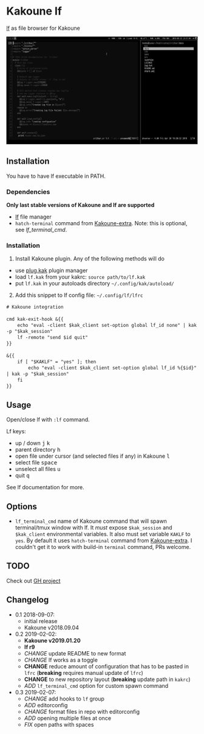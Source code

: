 # Kakoune lf

[lf] as file browser for Kakoune

![screenshot](screen.png)

## Installation

You have to have lf executable in PATH.

### Dependencies

**Only last stable versions of Kakoune and lf are supported**

- [lf][lf] file manager
- `hatch-terminal` command from [Kakoune-extra]. Note: this is optional,
  see *lf_terminal_cmd*.

### Installation

1. Install Kakoune plugin. Any of the following methods will do

- use [plug.kak] plugin manager
- load `lf.kak` from your kakrc: `source path/to/lf.kak`
- put `lf.kak` in your autoloads directory `~/.config/kak/autoload/`

2. Add this snippet to lf config file: `~/.config/lf/lfrc`

```
# Kakoune integration

cmd kak-exit-hook &{{
    echo "eval -client $kak_client set-option global lf_id none" | kak -p "$kak_session"
    lf -remote "send $id quit"
}}

&{{
    if [ "$KAKLF" = "yes" ]; then
        echo "eval -client $kak_client set-option global lf_id %{$id}" | kak -p "$kak_session"
    fi
}}
```

## Usage

Open/close lf with `:lf` command.

Lf keys:
- up / down <kbd>j</kbd> <kbd>k</kbd>
- parent directory <kbd>h</kbd>
- open file under cursor (and selected files if any) in Kakoune <kbd>l</kbd>
- select file <kbd>space</kbd>
- unselect all files <kbd>u</kbd>
- quit <kbd>q</kbd>

See lf documentation for more.

## Options

- `lf_terminal_cmd` name of Kakoune command that will spawn terminal/tmux window
  with lf. It *must* expose `$kak_session` and `$kak_client` environmental variables.
  It also must set variable `KAKLF` to `yes`. By default it uses `hatch-terminal` command
  from [Kakoune-extra]. I couldn't get it to work with build-in `terminal`
  command, PRs welcome.

## TODO

Check out [GH project](https://github.com/TeddyDD/kakoune-lf/projects/)

## Changelog

- 0.1 2018-09-07:
    - initial release
    - Kakoune v2018.09.04
- 0.2 2019-02-02:
    - **Kakoune v2019.01.20**
    - **lf r9**
    - _CHANGE_ update README to new format
    - _CHANGE_ lf works as a toggle
    - __CHANGE__ reduce amount of configuration that has to be pasted in
    `lfrc` (**breaking** requires manual update of `lfrc`)
    - __CHANGE__ to new repository layout (**breaking** update path in
    `kakrc`)
    - _ADD_ `lf_terminal_cmd` option for custom spawn command
- 0.3 2019-02-07:
    - _CHANGE_ add hooks to `lf` group
    - _ADD_ editorconfig
    - _CHANGE_ format files in repo with editorconfig
    - _ADD_ opening multiple files at once
    - _FIX_ open paths with spaces


[lf]: https://github.com/gokcehan/lf
[Kakoune]: http://kakoune.org/
[Kakoune-extra]: https://github.com/lenormf/kakoune-extra
[plug.kak]: https://github.com/andreyorst/plug.kak


